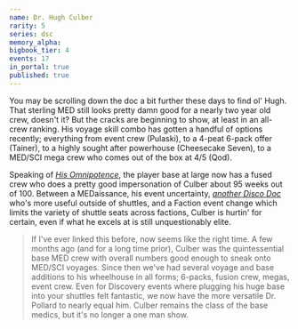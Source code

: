 ```yaml
---
name: Dr. Hugh Culber
rarity: 5
series: dsc
memory_alpha:
bigbook_tier: 4
events: 17
in_portal: true
published: true
---
```


You may be scrolling down the doc a bit further these days to find ol' Hugh. That sterling MED still looks pretty damn good for a nearly two year old crew, doesn't it? But the cracks are beginning to show, at least in an all-crew ranking. His voyage skill combo has gotten a handful of options recently; everything from event crew (Pulaski), to a 4-peat 6-pack offer (Tainer), to a highly sought after powerhouse (Cheesecake Seven), to a MED/SCI mega crew who comes out of the box at 4/5 (Qod).

Speaking of  [_His Omnipotence_](https://www.youtube.com/watch?v=TCls-lezNWg&t=75), the player base at large now has a fused crew who does a pretty good impersonation of Culber about 95 weeks out of 100. Between a MEDaissance, his event uncertainty,  [_another Disco Doc_](https://stt.wiki/wiki/Dr._Pollard)  who's more useful outside of shuttles, and a Faction event change which limits the variety of shuttle seats across factions, Culber is hurtin' for certain, even if what he excels at is still unquestionably elite.

> If I've ever linked this before, now seems like the right time. A few months ago (and for a long time prior), Culber was the quintessential base MED crew with overall numbers good enough to sneak onto MED/SCI voyages. Since then we've had several voyage and base additions to his wheelhouse in all forms; 6-packs, fusion crew, megas, event crew. Even for Discovery events where plugging his huge base into your shuttles felt fantastic, we now have the more versatile Dr. Pollard to nearly equal him. Culber remains the class of the base medics, but it's no longer a one man show.

